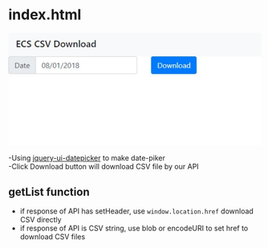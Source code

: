 ﻿# index.html
![image](https://github.com/AndyChuang1/data2csv/blob/master/website.JPG)

-Using [jquery-ui-datepicker](https://jqueryui.com/datepicker/) to make date-piker
<br/>
-Click Download button will download CSV file by our API

## getList function
* if response of API has setHeader, use `window.location.href` download CSV directly
* if response of API is CSV string, use blob or encodeURI to set href to download CSV files
